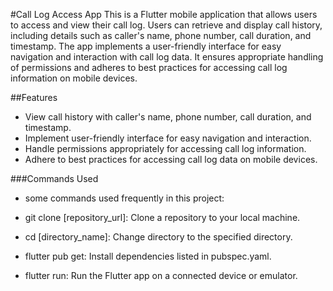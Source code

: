#Call Log Access App
This is a Flutter mobile application that allows users to access and view their call log. Users can retrieve and display call history, including details such as caller's name, phone number, call duration, and timestamp. The app implements a user-friendly interface for easy navigation and interaction with call log data. It ensures appropriate handling of permissions and adheres to best practices for accessing call log information on mobile devices.

##Features
- View call history with caller's name, phone number, call duration, and timestamp.
- Implement user-friendly interface for easy navigation and interaction.
- Handle permissions appropriately for accessing call log information.
- Adhere to best practices for accessing call log data on mobile devices.

###Commands Used
- some commands used frequently in this project:

- git clone [repository_url]: Clone a repository to your local machine.

- cd [directory_name]: Change directory to the specified directory.

- flutter pub get: Install dependencies listed in pubspec.yaml.

- flutter run: Run the Flutter app on a connected device or emulator.
